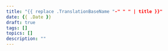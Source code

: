 ```yaml
---
title: "{{ replace .TranslationBaseName "-" " " | title }}"
date: {{ .Date }}
draft: true
tags: []
topics: []
description: ""
---
```


